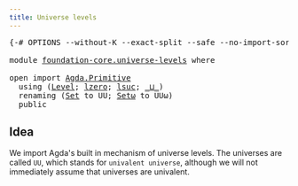 ```yaml
---
title: Universe levels
---
```


<pre class="Agda"><a id="41" class="Symbol">{-#</a> <a id="45" class="Keyword">OPTIONS</a> <a id="53" class="Pragma">--without-K</a> <a id="65" class="Pragma">--exact-split</a> <a id="79" class="Pragma">--safe</a> <a id="86" class="Pragma">--no-import-sorts</a> <a id="104" class="Symbol">#-}</a>

<a id="109" class="Keyword">module</a> <a id="116" href="foundation-core.universe-levels.html" class="Module">foundation-core.universe-levels</a> <a id="148" class="Keyword">where</a>

<a id="155" class="Keyword">open</a> <a id="160" class="Keyword">import</a> <a id="167" href="Agda.Primitive.html" class="Module">Agda.Primitive</a>
  <a id="184" class="Keyword">using</a> <a id="190" class="Symbol">(</a><a id="191" href="Agda.Primitive.html#591" class="Postulate">Level</a><a id="196" class="Symbol">;</a> <a id="198" href="Agda.Primitive.html#758" class="Primitive">lzero</a><a id="203" class="Symbol">;</a> <a id="205" href="Agda.Primitive.html#774" class="Primitive">lsuc</a><a id="209" class="Symbol">;</a> <a id="211" href="Agda.Primitive.html#804" class="Primitive Operator">_⊔_</a><a id="214" class="Symbol">)</a>
  <a id="218" class="Keyword">renaming</a> <a id="227" class="Symbol">(</a><a id="228" href="Agda.Primitive.html#320" class="Primitive">Set</a> <a id="232" class="Symbol">to</a> <a id="235" class="Primitive">UU</a><a id="237" class="Symbol">;</a> <a id="239" href="Agda.Primitive.html#375" class="Primitive">Setω</a> <a id="244" class="Symbol">to</a> <a id="247" class="Primitive">UUω</a><a id="250" class="Symbol">)</a>
  <a id="254" class="Keyword">public</a>
</pre>
## Idea

We import Agda's built in mechanism of universe levels. The universes are called `UU`, which stands for `univalent universe`, although we will not immediately assume that universes are univalent.
